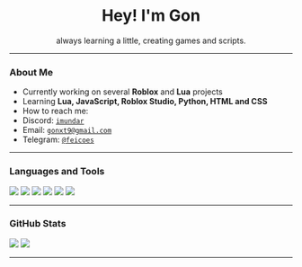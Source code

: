 <h1 align="center">Hey! I'm Gon</h1>

<p align="center">
  always learning a little, creating games and scripts.
</p>

---

###  About Me

-  Currently working on several **Roblox** and **Lua** projects  
-  Learning **Lua, JavaScript, Roblox Studio, Python, HTML and CSS**  
-  How to reach me:  
  - Discord: [`imundar`](https://discord.com/users/imundar)  
  - Email: [`gonxt9@gmail.com`](mailto:gonxt9@gmail.com)  
  - Telegram: [`@feicoes`](https://t.me/feicoes)

---

###  Languages and Tools

<p align="left">
  <img src="https://img.shields.io/badge/Lua-2C2D72?style=for-the-badge&logo=lua&logoColor=white" />
  <img src="https://img.shields.io/badge/JavaScript-F7DF1E?style=for-the-badge&logo=javascript&logoColor=black" />
  <img src="https://img.shields.io/badge/Python-3776AB?style=for-the-badge&logo=python&logoColor=white" />
  <img src="https://img.shields.io/badge/HTML5-E34F26?style=for-the-badge&logo=html5&logoColor=white" />
  <img src="https://img.shields.io/badge/CSS3-1572B6?style=for-the-badge&logo=css3&logoColor=white" />
  <img src="https://img.shields.io/badge/Roblox-000000?style=for-the-badge&logo=roblox&logoColor=white" />
</p>

---

###  GitHub Stats

<p align="left">
  <img src="https://github-readme-stats.vercel.app/api?username=Yankkj&show_icons=true&theme=tokyonight" />
  <img src="https://github-readme-stats.vercel.app/api/top-langs/?username=Yankkj&layout=compact&theme=tokyonight" />
</p>

---
